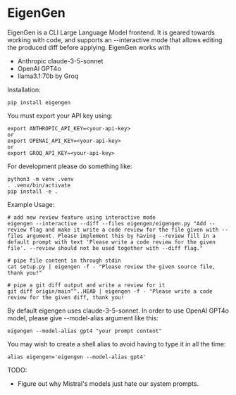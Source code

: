 EigenGen
========

EigenGen is a CLI Large Language Model frontend. It is geared towards working with code,
and supports an --interactive mode that allows editing the produced diff before applying.
EigenGen works with 
  - Anthropic claude-3-5-sonnet
  - OpenAI GPT4o
  - llama3.1:70b by Groq


Installation:
```
pip install eigengen
```

You must export your API key using:
```
export ANTHROPIC_API_KEY=<your-api-key>
or
export OPENAI_API_KEY=<your-api-key>
or
export GROQ_API_KEY=<your-api-key>
```

For development please do something like:
```
python3 -m venv .venv
. .venv/bin/activate
pip install -e .
```

Example Usage:
```
# add new review feature using interactive mode
eigengen --interactive --diff --files eigengen/eigengen.py "Add --review flag and make it write a code review for the file given with --files argument. Please implement this by having --review fill in a default prompt with text 'Please write a code review for the given file'. --review should not be used together with --diff flag."

# pipe file content in through stdin
cat setup.py | eigengen -f - "Please review the given source file, thank you!"

# pipe a git diff output and write a review for it
git diff origin/main^^..HEAD | eigengen -f - "Please write a code review for the given diff, thank you!
```

By default eigengen uses claude-3-5-sonnet. In order to use OpenAI GPT4o model, please give --model-alias argument
like this:
```
eigengen --model-alias gpt4 "your prompt content"
```

You may wish to create a shell alias to avoid having to type it in all the time:
```.bashrc
alias eigengen='eigengen --model-alias gpt4'
```


TODO:
  - Figure out why Mistral's models just hate our system prompts.

